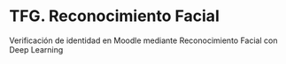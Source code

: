 # TFG. Reconocimiento Facial
Verificación de identidad en Moodle mediante Reconocimiento Facial con Deep Learning
